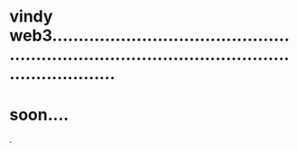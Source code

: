 # vindy web3......................................................................................................................
# soon....
.
